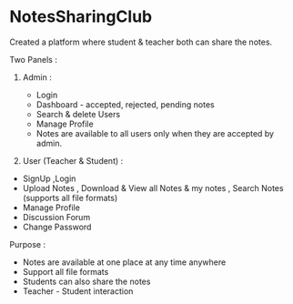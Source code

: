 # NotesSharingClub

Created a platform where student & teacher both can share the notes. 

Two Panels : 

1) Admin : 
	* Login 
	* Dashboard  -  accepted, rejected, pending notes 
	* Search & delete Users
	* Manage Profile
	* Notes are available to all users only when they are accepted by admin. 
  
2) User (Teacher & Student) : 
  * SignUp ,Login
  * Upload Notes , Download & View all Notes & my notes , Search Notes (supports all file formats)  
  * Manage Profile
  * Discussion Forum
  * Change Password 

Purpose :
  * Notes are available at one place at any time anywhere
  * Support all file formats
  * Students can also share the notes
  * Teacher - Student interaction 



